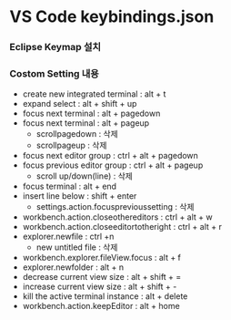# VS Code keybindings.json

### Eclipse Keymap 설치

### Costom Setting 내용

* create new integrated terminal : alt + t
* expand select : alt + shift + up
* focus next terminal : alt + pagedown
* focus next terminal : alt + pageup
    * scrollpagedown : 삭제
    * scrollpageup : 삭제
* focus next editor group : ctrl + alt + pagedown
* focus previous editor group : ctrl + alt + pageup
    * scroll up/down(line) : 삭제
* focus terminal : alt + end
* insert line below : shift + enter
    * settings.action.focusprevioussetting : 삭제
* workbench.action.closeothereditors : ctrl + alt + w
* workbench.action.closeeditortotheright : ctrl + alt + r
* explorer.newfile : ctrl +n
    * new untitled file : 삭제
* workbench.explorer.fileView.focus : alt + f
* explorer.newfolder : alt + n
* decrease current view size : alt + shift + =
* increase current view size : alt + shift + -
* kill the active terminal instance : alt + delete
* workbench.action.keepEditor : alt + home